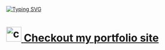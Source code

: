[![Typing SVG](https://readme-typing-svg.demolab.com/?lines=Welcome+To+My+Profile;See+Below+My+Site)](https://git.io/typing-svg)

<h1><a href="https://michael-perdue.github.io/" target="_blank" rel="noreferrer"> <img src="https://github.com/Michael-Perdue/Michael-Perdue.github.io/blob/main/assets/img/favicons/favicon.ico" alt="c" width="40" height="40"/> <a href="https://michael-perdue.github.io/">Checkout my portfolio site</a></a></h1>
